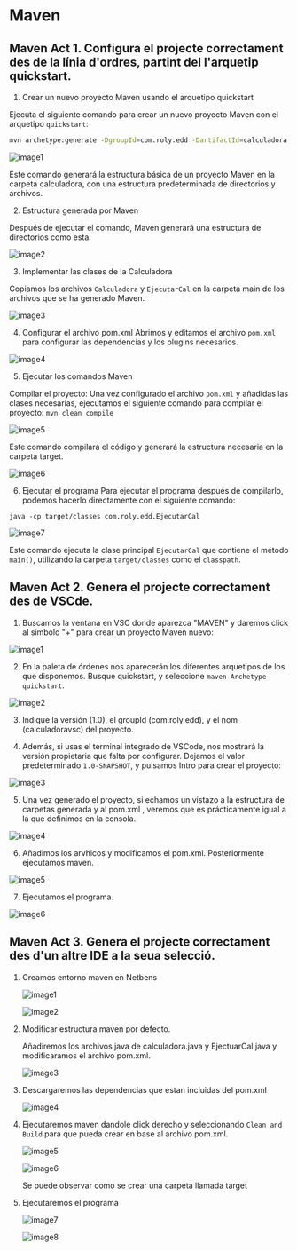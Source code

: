 # **Maven**
## **Maven Act 1. Configura el projecte correctament des de la línia d'ordres, partint del l'arquetip quickstart.**

1. Crear un nuevo proyecto Maven usando el arquetipo quickstart

Ejecuta el siguiente comando para crear un nuevo proyecto Maven con el arquetipo `quickstart`:

``` bash
mvn archetype:generate -DgroupId=com.roly.edd -DartifactId=calculadora -DarchetypeArtifactId=maven-archetype-quickstart -DinteractiveMode=false
```
![image1](../Media/T4/T4Ac03-001.png)

Este comando generará la estructura básica de un proyecto Maven en la carpeta calculadora, con una estructura predeterminada de directorios y archivos.

2. Estructura generada por Maven

Después de ejecutar el comando, Maven generará una estructura de directorios como esta:

![image2](../Media/T4/T4Ac03-002.png)

3. Implementar las clases de la Calculadora

Copiamos los archivos `Calculadora` y `EjecutarCal` en la carpeta main de los archivos que se ha generado Maven.

![image3](../Media/T4/T4Ac03-003.png)

4. Configurar el archivo pom.xml
Abrimos y editamos el archivo `pom.xml` para configurar las dependencias y los plugins necesarios.

![image4](../Media/T4/T4Ac03-004.png)

5. Ejecutar los comandos Maven

Compilar el proyecto:
Una vez configurado el archivo `pom.xml` y añadidas las clases necesarias, ejecutamos el siguiente comando para compilar el proyecto:
`mvn clean compile`

![image5](../Media/T4/T4Ac03-005.png)

Este comando compilará el código y generará la estructura necesaria en la carpeta target.

![image6](../Media/T4/T4Ac03-006.png)

6. Ejecutar el programa
Para ejecutar el programa después de compilarlo, podemos hacerlo directamente con el siguiente comando:

`java -cp target/classes com.roly.edd.EjecutarCal`

![image7](../Media/T4/T4Ac03-007.png)

Este comando ejecuta la clase principal `EjecutarCal` que contiene el método `main()`, utilizando la carpeta `target/classes` como el `classpath`.



## **Maven Act 2. Genera el projecte correctament des de VSCde.**

1. Buscamos la ventana en VSC donde aparezca "MAVEN" y daremos click al simbolo "+" para crear un proyecto Maven nuevo:

![image1](../Media/T4/T4Ac04-001.png)

2. En la paleta de órdenes nos aparecerán los diferentes arquetipos de los que disponemos. Busque quickstart, y seleccione `maven-Archetype-quickstart`.

![image2](../Media/T4/T4Ac04-002.png)

3. Indique la versión (1.0), el groupId (com.roly.edd), y el nom (calculadoravsc) del proyecto.

4. Además, si usas el terminal integrado de VSCode, nos mostrará la versión propietaria que falta por configurar. Dejamos el valor predeterminado `1.0-SNAPSHOT`, y pulsamos Intro para crear el proyecto:

![image3](../Media/T4/T4Ac04-003.png)

5. Una vez generado el proyecto, si echamos un vistazo a la estructura de carpetas generada y al pom.xml , veremos que es prácticamente igual a la que definimos en la consola.

![image4](../Media/T4/T4Ac04-004.png)

6. Añadimos los arvhicos y modificamos el pom.xml. Posteriormente ejecutamos maven.

![image5](../Media/T4/T4Ac04-005.png)

7. Ejecutamos el programa.

![image6](../Media/T4/T4Ac04-006.png)

## **Maven Act 3. Genera el projecte correctament des d'un altre IDE a la seua selecció.**

1. Creamos entorno maven en Netbens

    ![image1](../Media/T4/T4Ac05-001.png)

    ![image2](../Media/T4/T4Ac05-002.png)

2. Modificar estructura maven por defecto.

    Añadiremos los archivos java de calculadora.java y EjectuarCal.java y modificaramos el archivo pom.xml. 

    ![image3](../Media/T4/T4Ac05-003.png)

3. Descargaremos las dependencias que estan incluidas del pom.xml

    ![image4](../Media/T4/T4Ac05-004.png)

4. Ejecutaremos maven dandole click derecho y seleccionando `Clean and Build` para que pueda crear en base al archivo pom.xml.

    ![image5](../Media/T4/T4Ac05-005.png)

    ![image6](../Media/T4/T4Ac05-006.png)

    Se puede observar como se crear una carpeta llamada target

5. Ejecutaremos el programa

    ![image7](../Media/T4/T4Ac05-007.png)

    ![image8](../Media/T4/T4Ac05-008.png)
